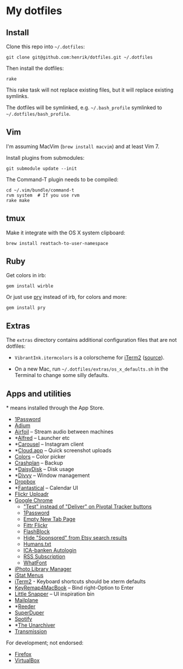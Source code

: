 # My dotfiles

## Install

Clone this repo into `~/.dotfiles`:

    git clone git@github.com:henrik/dotfiles.git ~/.dotfiles

Then install the dotfiles:

    rake

This rake task will not replace existing files, but it will replace existing symlinks.

The dotfiles will be symlinked, e.g. `~/.bash_profile` symlinked to `~/.dotfiles/bash_profile`.


## Vim

I'm assuming MacVim (`brew install macvim`) and at least Vim 7.

Install plugins from submodules:

    git submodule update --init

The Command-T plugin needs to be compiled:

    cd ~/.vim/bundle/command-t
    rvm system  # If you use rvm
    rake make


## tmux

Make it integrate with the OS X system clipboard:

    brew install reattach-to-user-namespace


## Ruby

Get colors in irb:

    gem install wirble

Or just use [pry](http://pry.github.com/) instead of irb, for colors and more:

    gem install pry


## Extras

The `extras` directory contains additional configuration files that are not dotfiles:

 * `VibrantInk.itermcolors` is a colorscheme for [iTerm2](http://www.iterm2.com/) ([source](https://github.com/asanghi/vibrantinklion)).

 * On a new Mac, run `~/.dotfiles/extras/os_x_defaults.sh` in the Terminal to change some silly defaults.


## Apps and utilities

\* means installed through the App Store.

 * [1Password](https://agilebits.com/onepassword)
 * [Adium](http://adium.im/)
 * [Airfoil](http://www.rogueamoeba.com/airfoil/) – Stream audio between machines
 * \*[Alfred](http://www.alfredapp.com/) – Launcher etc
 * \*[Carousel](http://carousel.mobelux.com/) – Instagram client
 * \*[Cloud.app](http://getcloudapp.com/) – Quick screenshot uploads
 * [Colors](http://mattpatenaude.com/#colors) – Color picker
 * [Crashplan](http://www.crashplan.com/) – Backup
 * \*[DaisyDisk](http://daisydiskapp.com/) – Disk usage
 * \*[Divvy](http://mizage.com/#macdivvy) – Window management
 * [Dropbox](https://www.dropbox.com)
 * \*[Fantastical](http://flexibits.com/fantastical) – Calendar UI
 * [Flickr Uploadr](http://www.flickr.com/tools/uploadr/)
 * [Google Chrome](https://www.google.com/chrome)
   * ["Test" instead of "Deliver" on Pivotal Tracker buttons](https://gist.github.com/1037501)
   * [1Password](http://blog.agilebits.com/2011/04/06/1password-mac-new-chrome-extension-beta/)
   * [Empty New Tab Page](https://chrome.google.com/webstore/detail/dpjamkmjmigaoobjbekmfgabipmfilij)
   * [Fittr Flickr](https://chrome.google.com/webstore/detail/fhaledancjhefginmkkondfjpnkhdglh)
   * [FlashBlock](https://chrome.google.com/webstore/detail/gofhjkjmkpinhpoiabjplobcaignabnl)
   * [Hide "Sponsored" from Etsy search results](http://userscripts.org/scripts/show/118177)
   * [Humans.txt](https://chrome.google.com/webstore/detail/pocdghmbbodjiclginddlaimdaholhfk)
   * [ICA-banken Autologin](https://chrome.google.com/webstore/detail/labmanhplgelgmjkdiinlbppkkokchao)
   * [RSS Subscription](https://chrome.google.com/webstore/detail/nlbjncdgjeocebhnmkbbbdekmmmcbfjd)
   * [WhatFont](http://chengyinliu.com/whatfont.html)
 * [iPhoto Library Manager](http://www.fatcatsoftware.com/iplm/)
 * [iStat Menus](http://bjango.com/mac/istatmenus/)
 * [iTerm2](http://www.iterm2.com) - Keyboard shortcuts should be xterm defaults
 * [KeyRemap4MacBook](http://pqrs.org/macosx/keyremap4macbook/) – Bind right-Option to Enter
 * [Little Snapper](http://www.realmacsoftware.com/littlesnapper/) – UI inspiration bin
 * [Mailplane](http://mailplaneapp.com/)
 * \*[Reeder](http://reederapp.com/)
 * [SuperDuper](http://www.shirt-pocket.com/SuperDuper/)
 * [Spotify](http://www.spotify.com)
 * \*[The Unarchiver](http://itunes.apple.com/app/the-unarchiver/id425424353)
 * [Transmission](http://www.transmissionbt.com/)

For development; not endorsed:

 * [Firefox](http://www.mozilla.org/firefox)
 * [VirtualBox](https://www.virtualbox.org/)
